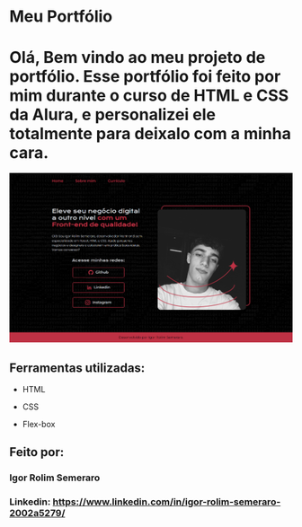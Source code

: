 # Meu Portfólio

# Olá, Bem vindo ao meu projeto de portfólio. Esse portfólio foi feito por mim durante o curso de HTML e CSS da Alura, e personalizei ele totalmente para deixalo com a minha cara.

![image](https://raw.githubusercontent.com/IgorRolimSemeraro/meu-portfolio/main/src/imagens/screenshotpage.png)

## Ferramentas utilizadas:

* HTML

* CSS

* Flex-box

## Feito por:

### Igor Rolim Semeraro

### Linkedin: https://www.linkedin.com/in/igor-rolim-semeraro-2002a5279/

